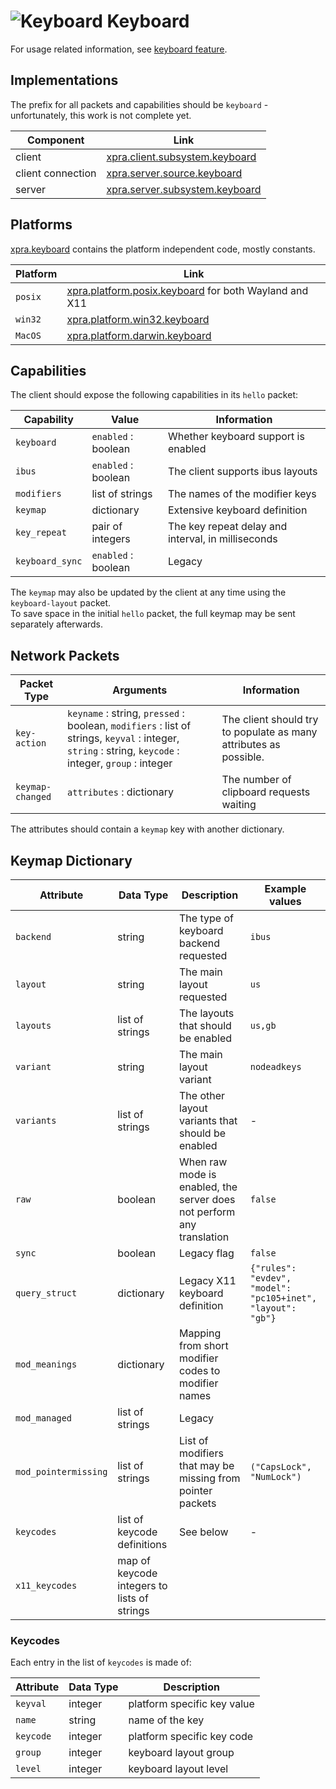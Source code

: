# ![Keyboard](../images/icons/keyboard.png) Keyboard

For usage related information, see [keyboard feature](../Features/Keyboard.md).


## Implementations

The prefix for all packets and capabilities should be `keyboard` - unfortunately, this work is not complete yet.

| Component         | Link                                                                                                             |
|-------------------|------------------------------------------------------------------------------------------------------------------|
| client            | [xpra.client.subsystem.keyboard](https://github.com/Xpra-org/xpra/blob/master/xpra/client/subsystem/keyboard.py) |
| client connection | [xpra.server.source.keyboard](https://github.com/Xpra-org/xpra/blob/master/xpra/server/source/keyboard.py)       |
| server            | [xpra.server.subsystem.keyboard](https://github.com/Xpra-org/xpra/blob/master/xpra/server/subsystem/keyboard.py) |


## Platforms

[xpra.keyboard](https://github.com/Xpra-org/xpra/tree/master/xpra/keyboard/)
contains the platform independent code, mostly constants.

| Platform | Link                                                                                                                                  |
|----------|---------------------------------------------------------------------------------------------------------------------------------------|
| `posix`  | [xpra.platform.posix.keyboard](https://github.com/Xpra-org/xpra/blob/master/xpra/platform/posix/keyboard.py) for both Wayland and X11 |
| `win32`  | [xpra.platform.win32.keyboard](https://github.com/Xpra-org/xpra/blob/master/xpra/platform/win32/keyboard.py)                         |
| `MacOS`  | [xpra.platform.darwin.keyboard](https://github.com/Xpra-org/xpra/blob/master/xpra/platform/darwin/keyboard.py)                       |


## Capabilities

The client should expose the following capabilities in its `hello` packet:

| Capability          | Value               | Information                                        |
|---------------------|---------------------|----------------------------------------------------|
| `keyboard`          | `enabled` : boolean | Whether keyboard support is enabled                |
| `ibus`              | `enabled` : boolean | The client supports ibus layouts                   |
| `modifiers`      | list of strings     | The names of the modifier keys                     |
| `keymap`            | dictionary          | Extensive keyboard definition                      |
| `key_repeat` | pair of integers    | The key repeat delay and interval, in milliseconds |
| `keyboard_sync`         | `enabled` : boolean | Legacy                                             |

The `keymap` may also be updated by the client at any time using the `keyboard-layout` packet.\
To save space in the initial `hello` packet, the full keymap may be sent separately afterwards.


## Network Packets

| Packet Type      | Arguments                                                                                                                                             | Information                                                         |
|------------------|-------------------------------------------------------------------------------------------------------------------------------------------------------|---------------------------------------------------------------------|
| `key-action`     | `keyname` : string, `pressed` : boolean, `modifiers` : list of strings, `keyval` : integer, `string` : string, `keycode` : integer, `group` : integer | The client should try to populate as many attributes as possible.   |
| `keymap-changed` | `attributes` : dictionary                                                                                                                             | The number of clipboard requests waiting                            |

The attributes should contain a `keymap` key with another dictionary.


## Keymap Dictionary

| Attribute | Data Type                   | Description                                                           | Example values                                              |
|-----------|-----------------------------|-----------------------------------------------------------------------|-------------------------------------------------------------|
| `backend` | string                      | The type of keyboard backend requested                                | `ibus`                                                      |
| `layout`  | string                      | The main layout requested                                             | `us`                                                        |
| `layouts` | list of strings             | The layouts that should be enabled                                    | `us,gb`                                                     |
| `variant` | string                      | The main layout variant                                               | `nodeadkeys`                                                |
| `variants` | list of strings             | The other layout variants that should be enabled                      | -                                                           |
| `raw`     | boolean                     | When raw mode is enabled, the server does not perform any translation | `false`                                                     |
| `sync` | boolean                     | Legacy flag                                                           | `false`                                                     |
| `query_struct` | dictionary                  | Legacy X11 keyboard definition                                        | `{"rules": "evdev", "model": "pc105+inet", "layout": "gb"}` |
| `mod_meanings` | dictionary                  | Mapping from short modifier codes to modifier names                   |                                                             |
| `mod_managed` | list of strings             | Legacy                                                                |                                                             |
| `mod_pointermissing` | list of strings             | List of modifiers that may be missing from pointer packets            | `("CapsLock", "NumLock")`                                    |
| `keycodes` | list of keycode definitions | See below | -                                                           |                                                          |
| `x11_keycodes` | map of keycode integers to lists of strings | |                                                             |


### Keycodes

Each entry in the list of `keycodes` is made of:

| Attribute | Data Type | Description |
|-----------|-----------|-------------|
| `keyval` | integer | platform specific key value |
| `name` | string | name of the key |
| `keycode` | integer | platform specific key code |
| `group` | integer | keyboard layout group |
| `level` | integer | keyboard layout level |
